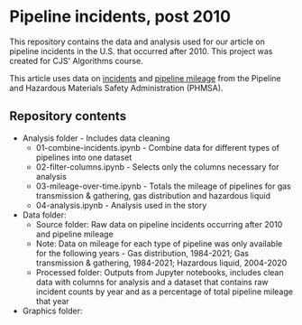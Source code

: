 # Pipeline incidents, post 2010

This repository contains the data and analysis used for our article on pipeline incidents in the U.S. that occurred after 2010. This project was created for CJS' Algorithms course.

This article uses data on [incidents](https://www.phmsa.dot.gov/data-and-statistics/pipeline/source-data) and [pipeline mileage](https://www.phmsa.dot.gov/data-and-statistics/pipeline/annual-report-mileage-hazardous-liquid-or-carbon-dioxide-systems) from the Pipeline and Hazardous Materials Safety Administration (PHMSA).

## Repository contents
* Analysis folder - Includes data cleaning
    * 01-combine-incidents.ipynb - Combine data for different types of pipelines into one dataset
    * 02-filter-columns.ipynb - Selects only the columns necessary for analysis
    * 03-mileage-over-time.ipynb - Totals the mileage of pipelines for gas transmission & gathering, gas distribution and hazardous liquid
    * 04-analysis.ipynb - Analysis used in the story
* Data folder:
    * Source folder: Raw data on pipeline incidents occurring after 2010 and pipeline mileage
    * Note: Data on mileage for each type of pipeline was only available for the following years - Gas distribution, 1984-2021; Gas transmission & gathering, 1984-2021; Hazardous liquid, 2004-2020
    * Processed folder: Outputs from Jupyter notebooks, includes clean data with columns for analysis and a dataset that contains raw incident counts by year and as a percentage of total pipeline mileage that year
* Graphics folder: